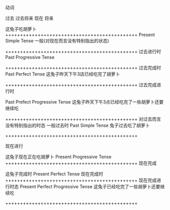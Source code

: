 动词




过去  过去将来  现在   将来    





这兔子吃胡萝卜
+++++++++++++++++++++++++++++++++++++++++++++
Present Simple Tense
一般(对现在而言没有特别指出的状态)

+++++++++++++++++++++++++++++++++++++++++++++
过去进行时
Past Progressive Tense

+++++++++++++++++++++++++++++++++++++++++++++
过去完成时
Past Perfect Tense
这兔子昨天下午3店已经吃完了胡萝卜

+++++++++++++++++++++++++++++++++++++++++++++
过去完成进行时

Past Prefect Progressive Tense
这兔子昨天下午3点已经吃完了一些胡萝卜还要继续吃

+++++++++++++++++++++++++++++++++++++++++++++
对过去而言没有特别指出的时态
一般过去时
Past Simple Tense
兔子过去吃了胡萝卜

+++++++++++++++++++++++++++++++++++++++++++++


现在进行

这兔子现在正在吃胡萝卜
Present Progressive Tense
+++++++++++++++++++++++++++++++++++++++++++++
现在完成

这兔子完成时
Present Perfect Tense
现在完成时
+++++++++++++++++++++++++++++++++++++++++++++ 
现在完成进行时态
Present Perfect Progressive Tense
这兔子已经吃完了一些胡萝卜还要继续吃

+++++++++++++++++++++++++++++++++++++++++++++

